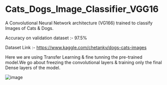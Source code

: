 # Cats_Dogs_Image_Classifier_VGG16
A Convolutional Neural Network architecture (VG166) trained to classify Images of Cats &amp; Dogs.

Accuracy on validation dataset :- 97.5%

Dataset Link :- https://www.kaggle.com/chetankv/dogs-cats-images

Here we are using Transfer Learning & fine tunning the pre-trained model.We go about freezing the convolutional layers & training only the final Dense layers of the model.

![image](https://user-images.githubusercontent.com/63066870/120066549-bd62e580-c094-11eb-87bd-200d2b46e665.png)
